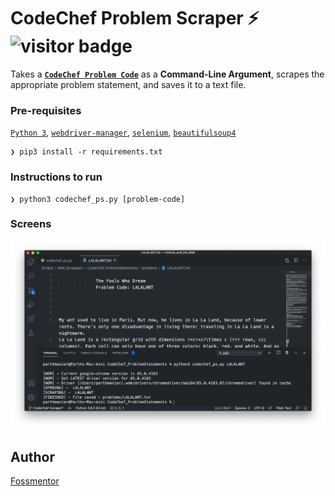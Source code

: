 # CodeChef Problem Scraper ⚡️ <img src="https://visitor-badge.laobi.icu/badge?page_id=officialpm.CodeChefScraper" alt="visitor badge"/>

Takes a **[`CodeChef Problem Code`](https://www.codechef.com)** as a **Command-Line Argument**, scrapes the appropriate problem statement, and saves it to a text file.

### Pre-requisites

[`Python 3`](https://www.python.org/downloads/ 'Download Python'),
[`webdriver-manager`](https://pypi.org/project/webdriver-manager/ 'Download webdriver-manager'),
[`selenium`](https://pypi.org/project/selenium/ 'Download webdriver-manager'),
[`beautifulsoup4`](https://pypi.org/project/beautifulsoup4/ 'Download webdriver-manager')

```shell
❯ pip3 install -r requirements.txt
```

### Instructions to run

```shell
❯ python3 codechef_ps.py [problem-code]
```

### Screens

![Screenshot](screens/codechef_py-1.png)

## Author
[Fossmentor](https://github.com/fossmentorOfficial)

